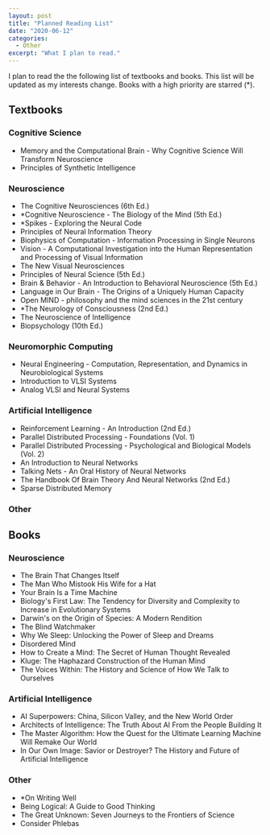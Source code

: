 ```yaml
---
layout: post
title: "Planned Reading List"
date: "2020-06-12"
categories:
  - Other
excerpt: "What I plan to read."
---
```


I plan to read the the following list of textbooks and books. This list will be updated as my interests change. Books with a high priority are starred (*).

## Textbooks

### Cognitive Science

- Memory and the Computational Brain - Why Cognitive Science Will Transform Neuroscience
- Principles of Synthetic Intelligence

### Neuroscience

- The Cognitive Neurosciences (6th Ed.)
- *Cognitive Neuroscience - The Biology of the Mind (5th Ed.)
- *Spikes - Exploring the Neural Code
- Principles of Neural Information Theory
- Biophysics of Computation - Information Processing in Single Neurons
- Vision - A Computational Investigation into the Human Representation and Processing of Visual Information
- The New Visual Neurosciences
- Principles of Neural Science (5th Ed.)
- Brain & Behavior - An Introduction to Behavioral Neuroscience (5th Ed.)
- Language in Our Brain - The Origins of a Uniquely Human Capacity
- Open MIND - philosophy and the mind sciences in the 21st century
- *The Neurology of Consciousness (2nd Ed.)
- The Neuroscience of Intelligence
- Biopsychology (10th Ed.)

### Neuromorphic Computing

- Neural Engineering - Computation, Representation, and Dynamics in Neurobiological Systems
- Introduction to VLSI Systems
- Analog VLSI and Neural Systems

### Artificial Intelligence

- Reinforcement Learning - An Introduction (2nd Ed.)
- Parallel Distributed Processing - Foundations (Vol. 1)
- Parallel Distributed Processing - Psychological and Biological Models (Vol. 2)
- An Introduction to Neural Networks
- Talking Nets - An Oral History of Neural Networks
- The Handbook Of Brain Theory And Neural Networks (2nd Ed.)
- Sparse Distributed Memory

### Other

## Books

### Neuroscience

- The Brain That Changes Itself
- The Man Who Mistook His Wife for a Hat
- Your Brain Is a Time Machine
- Biology's First Law: The Tendency for Diversity and Complexity to Increase in Evolutionary Systems
- Darwin's on the Origin of Species: A Modern Rendition
- The Blind Watchmaker
- Why We Sleep: Unlocking the Power of Sleep and Dreams
- Disordered Mind
- How to Create a Mind: The Secret of Human Thought Revealed
- Kluge: The Haphazard Construction of the Human Mind
- The Voices Within: The History and Science of How We Talk to Ourselves

### Artificial Intelligence

- AI Superpowers: China, Silicon Valley, and the New World Order
- Architects of Intelligence: The Truth About AI From the People Building It
- The Master Algorithm: How the Quest for the Ultimate Learning Machine Will Remake Our World
- In Our Own Image: Savior or Destroyer? The History and Future of Artificial Intelligence

### Other

- *On Writing Well
- Being Logical: A Guide to Good Thinking
- The Great Unknown: Seven Journeys to the Frontiers of Science
- Consider Phlebas
